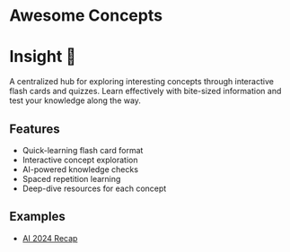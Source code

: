 # Awesome Concepts

# Insight 🧠

A centralized hub for exploring interesting concepts through interactive flash cards and quizzes. Learn effectively with bite-sized information and test your knowledge along the way.

## Features
- Quick-learning flash card format
- Interactive concept exploration
- AI-powered knowledge checks
- Spaced repetition learning
- Deep-dive resources for each concept

## Examples

- [AI 2024 Recap](https://issamlaradji.github.io/awesome-concepts/shared/ai_2024_recap.html)
